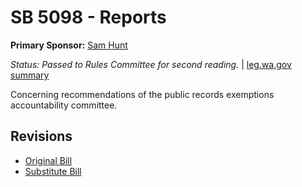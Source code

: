 # SB 5098 - Reports
**Primary Sponsor:** [Sam Hunt](/person/leg/sam.hunt.md)

*Status: Passed to Rules Committee for second reading.* | [leg.wa.gov summary](https://app.leg.wa.gov/billsummary?BillNumber=5098&Year=2021)

Concerning recommendations of the public records exemptions accountability committee.

## Revisions
* [Original Bill](1/)
* [Substitute Bill](S/)